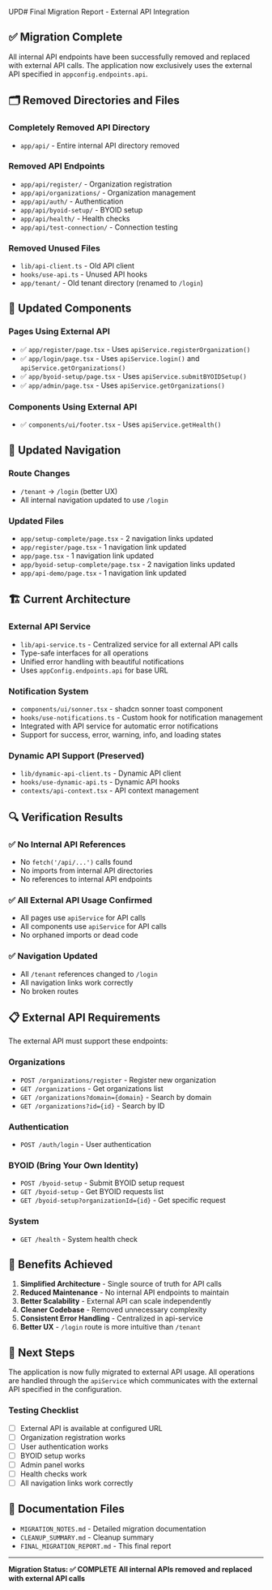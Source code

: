 UPD# Final Migration Report - External API Integration

## ✅ Migration Complete

All internal API endpoints have been successfully removed and replaced with external API calls. The application now exclusively uses the external API specified in `appconfig.endpoints.api`.

## 🗂️ Removed Directories and Files

### Completely Removed API Directory
- `app/api/` - Entire internal API directory removed

### Removed API Endpoints
- `app/api/register/` - Organization registration
- `app/api/organizations/` - Organization management
- `app/api/auth/` - Authentication
- `app/api/byoid-setup/` - BYOID setup
- `app/api/health/` - Health checks
- `app/api/test-connection/` - Connection testing

### Removed Unused Files
- `lib/api-client.ts` - Old API client
- `hooks/use-api.ts` - Unused API hooks
- `app/tenant/` - Old tenant directory (renamed to `/login`)

## 🔄 Updated Components

### Pages Using External API
- ✅ `app/register/page.tsx` - Uses `apiService.registerOrganization()`
- ✅ `app/login/page.tsx` - Uses `apiService.login()` and `apiService.getOrganizations()`
- ✅ `app/byoid-setup/page.tsx` - Uses `apiService.submitBYOIDSetup()`
- ✅ `app/admin/page.tsx` - Uses `apiService.getOrganizations()`

### Components Using External API
- ✅ `components/ui/footer.tsx` - Uses `apiService.getHealth()`

## 🔗 Updated Navigation

### Route Changes
- `/tenant` → `/login` (better UX)
- All internal navigation updated to use `/login`

### Updated Files
- `app/setup-complete/page.tsx` - 2 navigation links updated
- `app/register/page.tsx` - 1 navigation link updated
- `app/page.tsx` - 1 navigation link updated
- `app/byoid-setup-complete/page.tsx` - 2 navigation links updated
- `app/api-demo/page.tsx` - 1 navigation link updated

## 🏗️ Current Architecture

### External API Service
- `lib/api-service.ts` - Centralized service for all external API calls
- Type-safe interfaces for all operations
- Unified error handling with beautiful notifications
- Uses `appConfig.endpoints.api` for base URL

### Notification System
- `components/ui/sonner.tsx` - shadcn sonner toast component
- `hooks/use-notifications.ts` - Custom hook for notification management
- Integrated with API service for automatic error notifications
- Support for success, error, warning, info, and loading states

### Dynamic API Support (Preserved)
- `lib/dynamic-api-client.ts` - Dynamic API client
- `hooks/use-dynamic-api.ts` - Dynamic API hooks
- `contexts/api-context.tsx` - API context management

## 🔍 Verification Results

### ✅ No Internal API References
- No `fetch('/api/...')` calls found
- No imports from internal API directories
- No references to internal API endpoints

### ✅ All External API Usage Confirmed
- All pages use `apiService` for API calls
- All components use `apiService` for API calls
- No orphaned imports or dead code

### ✅ Navigation Updated
- All `/tenant` references changed to `/login`
- All navigation links work correctly
- No broken routes

## 📋 External API Requirements

The external API must support these endpoints:

### Organizations
- `POST /organizations/register` - Register new organization
- `GET /organizations` - Get organizations list
- `GET /organizations?domain={domain}` - Search by domain
- `GET /organizations?id={id}` - Search by ID

### Authentication
- `POST /auth/login` - User authentication

### BYOID (Bring Your Own Identity)
- `POST /byoid-setup` - Submit BYOID setup request
- `GET /byoid-setup` - Get BYOID requests list
- `GET /byoid-setup?organizationId={id}` - Get specific request

### System
- `GET /health` - System health check

## 🎯 Benefits Achieved

1. **Simplified Architecture** - Single source of truth for API calls
2. **Reduced Maintenance** - No internal API endpoints to maintain
3. **Better Scalability** - External API can scale independently
4. **Cleaner Codebase** - Removed unnecessary complexity
5. **Consistent Error Handling** - Centralized in api-service
6. **Better UX** - `/login` route is more intuitive than `/tenant`

## 🚀 Next Steps

The application is now fully migrated to external API usage. All operations are handled through the `apiService` which communicates with the external API specified in the configuration.

### Testing Checklist
- [ ] External API is available at configured URL
- [ ] Organization registration works
- [ ] User authentication works
- [ ] BYOID setup works
- [ ] Admin panel works
- [ ] Health checks work
- [ ] All navigation links work correctly

## 📄 Documentation Files

- `MIGRATION_NOTES.md` - Detailed migration documentation
- `CLEANUP_SUMMARY.md` - Cleanup summary
- `FINAL_MIGRATION_REPORT.md` - This final report

---

**Migration Status: ✅ COMPLETE**
**All internal APIs removed and replaced with external API calls** 